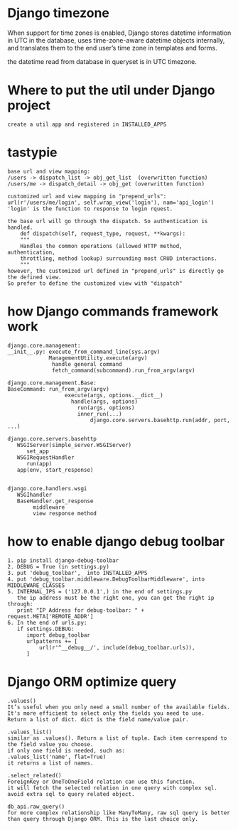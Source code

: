 # Django timezone
   When support for time zones is enabled, Django stores datetime information in UTC in the database, 
   uses time-zone-aware datetime objects internally,
   and translates them to the end user’s time zone in templates and forms.
   
   the datetime read from database in queryset is in UTC timezone.
   
# Where to put the util under Django project
    create a util app and registered in INSTALLED_APPS

# tastypie
    base url and view mapping:
    /users -> dispatch_list -> obj_get_list  (overwritten function)
    /users/me -> dispatch_detail -> obj_get (overwritten function)
    
    customized url and view mapping in "prepend_urls":
    url(r'/users/me/login', self.wrap_view('login'), nam='api_login')
    'login' is the function to response to login rquest.
    
    the base url will go through the dispatch. So authentication is handled.
        def dispatch(self, request_type, request, **kwargs):
        """
        Handles the common operations (allowed HTTP method, authentication,
        throttling, method lookup) surrounding most CRUD interactions.
        """
    however, the customized url defined in "prepend_urls" is directly go the defined view.
    So prefer to define the customized view with "dispatch"


# how Django commands framework work

    django.core.management: 
    __init__.py: execute_from_command_line(sys.argv)
                 ManagementUtility.execute(argv)
                  handle general command
                  fetch_command(subcommand).run_from_argv(argv)
    
    django.core.management.Base:              
    BaseCommand: run_from_argv(argv)
                      execute(args, options.__dict__)
                        handle(args, options)
                          run(args, options)
                          inner_run(...)
                              django.core.servers.basehttp.run(addr, port, ...)
                              
    django.core.servers.basehttp
       WSGIServer(simple_server.WSGIServer)
          set_app
       WSGIRequestHandler
          run(app)
       app(env, start_response)
       
       
    django.core.handlers.wsgi
       WSGIhandler
       BaseHandler.get_response
            middleware
            view response method
       
# how to enable django debug toolbar

    1. pip install django-debug-toolbar
    2. DEBUG = True (in settings.py)
    3. put 'debug_toolbar',  into INSTALLED_APPS
    4. put 'debug_toolbar.middleware.DebugToolbarMiddleware', into MIDDLEWARE_CLASSES
    5. INTERNAL_IPS = ('127.0.0.1',) in the end of settings.py
       the ip address must be the right one, you can get the right ip through: 
       print "IP Address for debug-toolbar: " + request.META['REMOTE_ADDR']
    6. In the end of urls.py:
       if settings.DEBUG:
          import debug_toolbar
          urlpatterns += [
              url(r'^__debug__/', include(debug_toolbar.urls)),
          ]
                          
                        
# Django ORM optimize query

    .values()
    It’s useful when you only need a small number of the available fields. It's more efficient to select only the fields you need to use.
    Return a list of dict. dict is the field name/value pair.
   
    .values_list()
    similar as .values(). Return a list of tuple. Each item correspond to the field value you choose.
    if only one field is needed, such as:
    .values_list('name', flat=True)
    it returns a list of names. 
   
    .select_related()
    ForeignKey or OneToOneField relation can use this function.
    it will fetch the selected relation in one query with complex sql. avoid extra sql to query related object.
   
    db_api.raw_query()
    for more complex relationship like ManyToMany, raw sql query is better than query through Django ORM. This is the last choice only.
   
   
